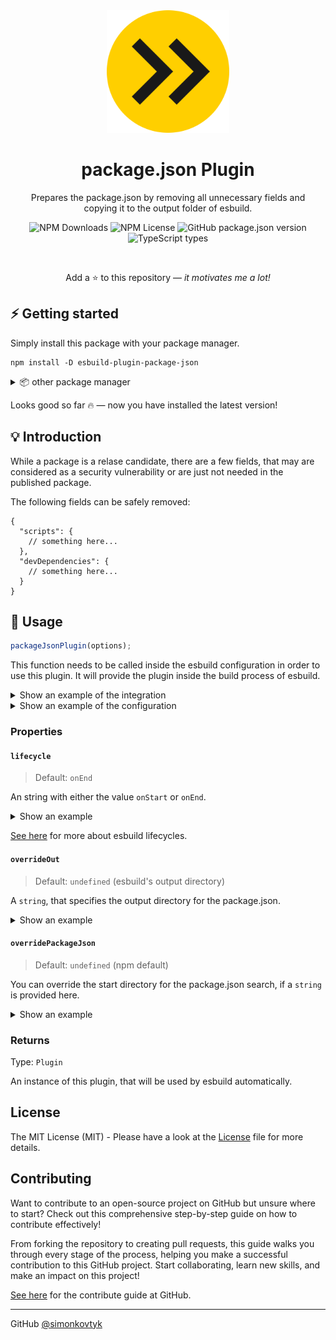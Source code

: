 <div align="center">

<img width="196" src="https://raw.githubusercontent.com/simonkovtyk/esbuild-plugin-package-json/d7d77d5766ef9ef97f157c2d221d61a7d3cef51c/docs/esbuild-favicon.svg" />

<h1>package.json Plugin</h1>

<p>Prepares the package.json by removing all unnecessary fields and<br/>copying it to the output folder of esbuild.</p>

![NPM Downloads](https://img.shields.io/npm/dw/esbuild-plugin-package-json)
![NPM License](https://img.shields.io/npm/l/esbuild-plugin-package-json)
![GitHub package.json version](https://img.shields.io/npm/v/esbuild-plugin-package-json)
![TypeScript types](https://img.shields.io/badge/TypeScript_types-included-blue)

<br />

Add a ⭐ to this repository — *it motivates me a lot!*

</div>

## ⚡️ Getting started

Simply install this package with your package manager.

````shell
npm install -D esbuild-plugin-package-json
````

<details>
<summary>📦 other package manager</summary>

Here are examples for installing the package with other package manager.

> 💾 **yarn**
> ````shell
> yarn add -D esbuild-plugin-package-json
> ````

> 💾 **pnpm**
> ````shell
> pnpm install -D esbuild-plugin-package-json
> ````

</details>

Looks good so far 🔥 — now you have installed the latest version!

## 💡 Introduction

While a package is a relase candidate, there are a few fields, that may are considered as a security vulnerability or are just not needed in the published package.

The following fields can be safely removed:
````json5
{
  "scripts": {
    // something here...
  },
  "devDependencies": {
    // something here...
  }
}
````

## 🔧 Usage

```typescript
packageJsonPlugin(options);
```

This function needs to be called inside the esbuild configuration in order to use this plugin. It will provide the plugin inside the build process of esbuild.

<details>
<summary>Show an example of the integration</summary>

````typescript
esbuild.build({
  // some configuration...
  plugins: [
    packageJsonPlugin();
    // more plugins here...
  ]
})
````

</details>

<details>
<summary>Show an example of the configuration</summary>

````typescript
packageJsonPlugin({
  // configure here
});
````
</details>

### Properties

#### ``lifecycle``

> Default: ``onEnd``

An string with either the value ``onStart`` or ``onEnd``.

<details>
<summary>Show an example</summary>

````typescript
packageJsonPlugin({
  lifecycle: "onStart"
});
````
</details>

[See here](https://esbuild.github.io/plugins/#concepts) for more about esbuild lifecycles.

#### ``overrideOut``

> Default: ``undefined`` (esbuild's output directory)

A ``string``, that specifies the output directory for the package.json.

<details>
<summary>Show an example</summary>

````typescript
packageJsonPlugin({
  overrideOut: "dist" // any directory allowed
});
````

</details>

#### ``overridePackageJson``

> Default: ``undefined`` (npm default)

You can override the start directory for the package.json search, if a ``string`` is provided here.

<details>
<summary>Show an example</summary>

````typescript
packageJsonPlugin({
  overridePackageJson: "libs/my-lib" // any directory allowed
});
````

</details>

### Returns

Type: ``Plugin``

An instance of this plugin, that will be used by esbuild automatically.

## License

The MIT License (MIT) - Please have a look at the [License](https://github.com/simonkovtyk/esbuild-plugin-package-json/blob/main/LICENSE) file for more details.

## Contributing

Want to contribute to an open-source project on GitHub but unsure where to start? Check out this comprehensive step-by-step guide on how to contribute effectively!

From forking the repository to creating pull requests, this guide walks you through every stage of the process, helping you make a successful contribution to this GitHub project. Start collaborating, learn new skills, and make an
impact on this project!

[See here](https://github.com/simonkovtyk/esbuild-plugin-package-json/blob/main/docs/guides/HOW_TO_CONTRIBUTE.md) for the contribute guide at GitHub.

<hr>

GitHub [@simonkovtyk](https://github.com/simonkovtyk)
